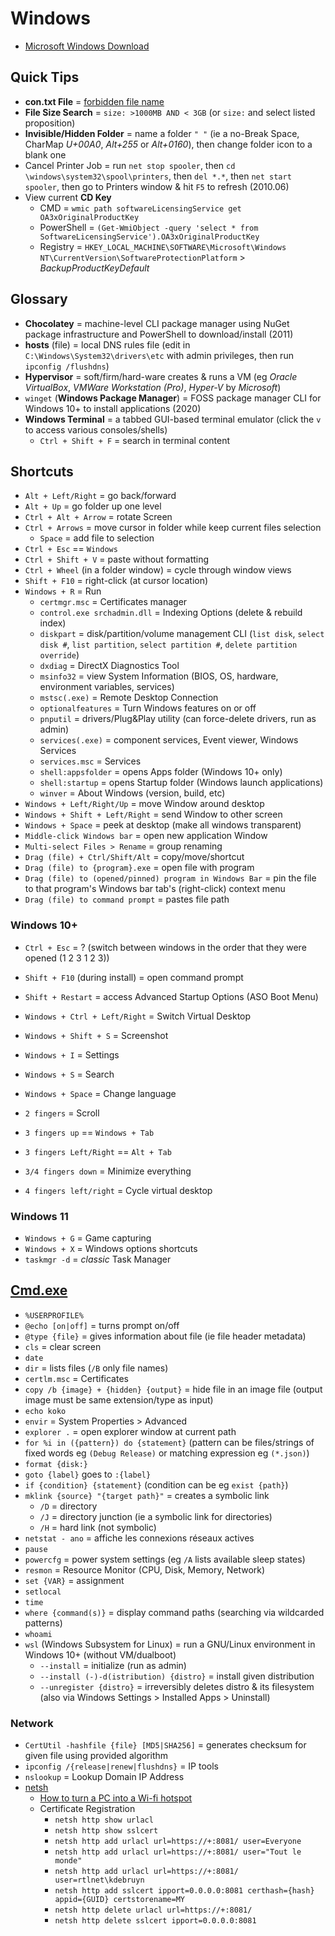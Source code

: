 # Windows

* [Microsoft Windows Download](https://www.microsoft.com/software-download)

## Quick Tips

* **con.txt File** = [forbidden file name](https://www.reddit.com/r/todayilearned/comments/a0zht/til_that_you_cant_create_a_file_in_windows_called/c0fcr5n)
* **File Size Search** = `size: >1000MB AND < 3GB` (or `size:` and select listed proposition)
* **Invisible/Hidden Folder** = name a folder `" "` (ie a no-Break Space, CharMap _U+00A0_, _Alt+255_ or _Alt+0160_), then change folder icon to a blank one
* Cancel Printer Job = run `net stop spooler`, then `cd \windows\system32\spool\printers`, then  `del *.*`, then `net start spooler`, then go to Printers window & hit `F5` to refresh (2010.06)
* View current **CD Key**
  * CMD = `wmic path softwareLicensingService get OA3xOriginalProductKey`
  * PowerShell = `(Get-WmiObject -query 'select * from SoftwareLicensingService').OA3xOriginalProductKey`
  * Registry = `HKEY_LOCAL_MACHINE\SOFTWARE\Microsoft\Windows NT\CurrentVersion\SoftwareProtectionPlatform` > _BackupProductKeyDefault_

## Glossary

* **Chocolatey** = machine-level CLI package manager using NuGet package infrastructure and PowerShell to download/install (2011)
* **hosts** (file) = local DNS rules file (edit in `C:\Windows\System32\drivers\etc` with admin privileges, then run `ipconfig /flushdns`)
* **Hypervisor** = soft/firm/hard-ware creates & runs a VM (eg _Oracle VirtualBox_, _VMWare Workstation (Pro)_, _Hyper-V_ by _Microsoft_)
* `winget` (**Windows Package Manager**) = FOSS package manager CLI for Windows 10+ to install applications (2020)
* **Windows Terminal** = a tabbed GUI-based terminal emulator (click the `v` to access various consoles/shells)
  * `Ctrl + Shift + F` = search in terminal content

## Shortcuts

* `Alt + Left/Right` = go back/forward
* `Alt + Up`  = go folder up one level
* `Ctrl + Alt + Arrow` = rotate Screen
* `Ctrl + Arrows` = move cursor in folder while keep current files selection
  * `Space` = add file to selection
* `Ctrl + Esc` == `Windows`
* `Ctrl + Shift + V` = paste without formatting
* `Ctrl + Wheel` (in a folder window) = cycle through window views
* `Shift + F10` = right-click (at cursor location)
* `Windows + R` = Run
  * `certmgr.msc` = Certificates manager
  * `control.exe srchadmin.dll` = Indexing Options (delete & rebuild index)
  * `diskpart` = disk/partition/volume management CLI (`list disk`, `select disk #`, `list partition`, `select partition #`, `delete partition override`)
  * `dxdiag` = DirectX Diagnostics Tool
  * `msinfo32` = view System Information (BIOS, OS, hardware, environment variables, services)
  * `mstsc(.exe)` = Remote Desktop Connection
  * `optionalfeatures` = Turn Windows features on or off
  * `pnputil` = drivers/Plug&Play utility (can force-delete drivers, run as admin)
  * `services(.exe)` = component services, Event viewer, Windows Services
  * `services.msc` = Services
  * `shell:appsfolder` = opens Apps folder (Windows 10+ only)
  * `shell:startup` = opens Startup folder (Windows launch applications)
  * `winver` = About Windows (version, build, etc)
* `Windows + Left/Right/Up` = move Window around desktop
* `Windows + Shift + Left/Right` = send Window to other screen
* `Windows + Space` = peek at desktop (make all windows transparent)
* `Middle-click Windows bar` = open new application Window
* `Multi-select Files > Rename` = group renaming
* `Drag (file) + Ctrl/Shift/Alt` = copy/move/shortcut
* `Drag (file) to {program}.exe` = open file with program
* `Drag (file) to (opened/pinned) program in Windows Bar` = pin the file to that program's Windows bar tab's (right-click) context menu
* `Drag (file) to command prompt` = pastes file path

### Windows 10+

* `Ctrl + Esc` = ? (switch between windows in the order that they were opened (1 2 3 1 2 3))
* `Shift + F10` (during install) = open command prompt
* `Shift + Restart` = access Advanced Startup Options (ASO Boot Menu)
* `Windows + Ctrl + Left/Right` = Switch Virtual Desktop
* `Windows + Shift + S` = Screenshot
* `Windows + I` = Settings
* `Windows + S` = Search
* `Windows + Space` = Change language

* `2 fingers` = Scroll
* `3 fingers up` == `Windows + Tab`
* `3 fingers Left/Right` == `Alt + Tab`
* `3/4 fingers down` = Minimize everything
* `4 fingers left/right` = Cycle virtual desktop

### Windows 11

* `Windows + G` = Game capturing
* `Windows + X` = Windows options shortcuts
* `taskmgr -d` = _classic_ Task Manager

## [Cmd.exe](https://en.wikipedia.org/wiki/Cmd.exe#Windows_NT_family)

* `%USERPROFILE%`
* `@echo [on|off]` = turns prompt on/off
* `@type {file}` = gives information about file (ie file header metadata)
* `cls` = clear screen
* `date`
* `dir` = lists files (`/B` only file names)
* `certlm.msc` = Certificates
* `copy /b {image} + {hidden} {output}` = hide file in an image file (output image must be same extension/type as input)
* `echo koko`
* `envir` = System Properties > Advanced
* `explorer .` = open explorer window at current path
* `for %i in ({pattern}) do {statement}` (pattern can be files/strings of fixed words eg `(Debug Release)` or matching expression eg `(*.json)`)
* `format {disk:}`
* `goto {label}` goes to `:{label}`
* `if {condition} {statement}` (condition can be eg `exist {path}`)
* `mklink {source} "{target path}"` = creates a symbolic link
  * `/D` = directory
  * `/J` = directory junction (ie a symbolic link for directories)
  * `/H` = hard link (not symbolic)
* `netstat - ano` = affiche les connexions réseaux actives
* `pause`
* `powercfg` = power system settings (eg `/A` lists available sleep states)
* `resmon` = Resource Monitor (CPU, Disk, Memory, Network)
* `set {VAR}` = assignment
* `setlocal`
* `time`
* `where {command(s)}` = display command paths (searching via wildcarded patterns)
* `whoami`
* `wsl` (Windows Subsystem for Linux) = run a GNU/Linux environment in Windows 10+ (without VM/dualboot)
  * `--install` = initialize (run as admin)
  * `--install (-)-d(istribution) {distro}` = install given distribution
  * `--unregister {distro}` = irreversibly deletes distro & its filesystem (also via Windows Settings > Installed Apps > Uninstall)

### Network

* `CertUtil -hashfile {file} [MD5|SHA256]` = generates checksum for given file using provided algorithm
* `ipconfig /{release|renew|flushdns}` = IP tools
* `nslookup` = Lookup Domain IP Address
* [netsh](https://en.wikipedia.org/wiki/Netsh)
  * [How to turn a PC into a Wi-fi hotspot](http://www.reddit.com/r/YouShouldKnow/comments/2bqfvi/ysk_how_to_turn_your_pc_into_a_wifi_hotspot)
  * Certificate Registration
    * `netsh http show urlacl`
    * `netsh http show sslcert`
    * `netsh http add urlacl url=https://+:8081/ user=Everyone`
    * `netsh http add urlacl url=https://+:8081/ user="Tout le monde"`
    * `netsh http add urlacl url=https://+:8081/ user=rtlnet\kdebruyn`
    * `netsh http add sslcert ipport=0.0.0.0:8081 certhash={hash} appid={GUID} certstorename=MY`
    * `netsh http delete urlacl url=https://+:8081/`
    * `netsh http delete sslcert ipport=0.0.0.0:8081`
